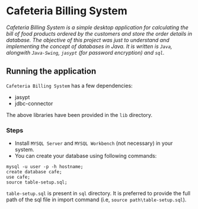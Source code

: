 # Cafeteria Billing System

*Cafeteria Billing System is a simple desktop application for calculating the bill of food products ordered by the customers and store the order details in database. The objective of this project was just to understand and implementing the concept of databases in Java. It is written is `Java`, alongwith `Java-Swing`, `jasypt` (for password encryption) and `sql`.* 

## Running the application
`Cafeteria Billing System` has a few dependencies:
* jasypt
* jdbc-connector

The above libraries have been provided in the `lib` directory.

### Steps
* Install `MYSQL Server` and `MYSQL Workbench` (not necessary) in your system.
* You can create your database using following commands:

````
mysql -u user -p -h hostname;
create database cafe;
use cafe;
source table-setup.sql;
````
`table-setup.sql` is present in `sql` directory. It is preferred to provide the full path of the sql file in import command (i.e, `source path\table-setup.sql`).

